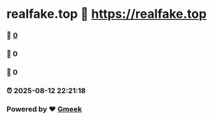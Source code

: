 # realfake.top :link: https://realfake.top 
### :page_facing_up: [0](https://realfake.top/tag.html) 
### :speech_balloon: 0 
### :hibiscus: 0 
### :alarm_clock: 2025-08-12 22:21:18 
### Powered by :heart: [Gmeek](https://github.com/Meekdai/Gmeek)
